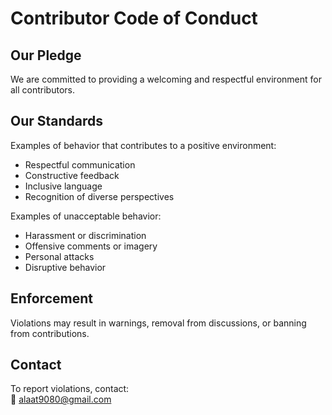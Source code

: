 # Contributor Code of Conduct

## Our Pledge

We are committed to providing a welcoming and respectful environment for all contributors.

## Our Standards

Examples of behavior that contributes to a positive environment:

- Respectful communication
- Constructive feedback
- Inclusive language
- Recognition of diverse perspectives

Examples of unacceptable behavior:

- Harassment or discrimination
- Offensive comments or imagery
- Personal attacks
- Disruptive behavior

## Enforcement

Violations may result in warnings, removal from discussions, or banning from contributions.

## Contact

To report violations, contact:  
📧 alaat9080@gmail.com
